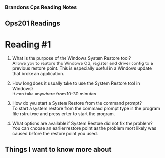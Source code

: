 ### Brandons Ops Reading Notes
## Ops201 Readings
# Reading #1

1. What is the purpose of the Windows System Restore tool?\
    Allows you to restore the Windows OS, register and driver config to a previous restore point. This is especially useful in a Windows update that broke an application. 

3. How long does it usually take to use the System Restore tool in Windows?\
    It can take anywhere from 10-30 minutes.

5. How do you start a System Restore from the command prompt?\
    To start a system restore from the command prompt type in the program file rstrui.exe and press enter to start the program.


7. What options are available if System Restore did not fix the problem?\
    You can choose an earlier restore point as the problem most likely was caused before the restore point you used.


## Things I want to know more about
